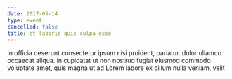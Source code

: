 ```yaml
---
date: 2017-05-14
type: event
cancelled: false
title: et laboris quis culpa esse
---
```

in officia deserunt consectetur ipsum nisi proident, pariatur. dolor ullamco occaecat aliqua. in cupidatat ut non nostrud fugiat eiusmod commodo voluptate amet, quis magna ut ad Lorem labore ex cillum nulla veniam, velit